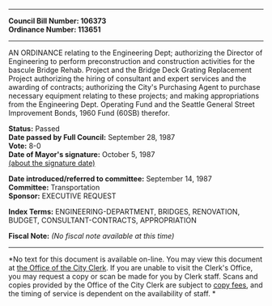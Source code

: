 * * * * *  
  
**Council Bill Number: [](#h0)[](#h2)106373**   
**Ordinance Number: 113651**  
  
* * * * *  
  
AN ORDINANCE relating to the Engineering Dept; authorizing the Director of Engineering to perform preconstruction and construction activities for the bascule Bridge Rehab. Project and the Bridge Deck Grating Replacement Project authorizing the hiring of consultant and expert services and the awarding of contracts; authorizing the City's Purchasing Agent to purchase necessary equipment relating to these projects; and making appropriations from the Engineering Dept. Operating Fund and the Seattle General Street Improvement Bonds, 1960 Fund (60SB) therefor.  
  
**Status:** Passed   
**Date passed by Full Council:** September 28, 1987   
**Vote:** 8-0   
**Date of Mayor's signature:** October 5, 1987   
[(about the signature date)](/~public/approvaldate.htm)   
  
  
**Date introduced/referred to committee:** September 14, 1987   
**Committee:** Transportation   
**Sponsor:** EXECUTIVE REQUEST   
  
**Index Terms:** ENGINEERING-DEPARTMENT, BRIDGES, RENOVATION, BUDGET, CONSULTANT-CONTRACTS, APPROPRIATION  
  
**Fiscal Note:** *(No fiscal note available at this time)*  
  
* * * * *  
  
*No text for this document is available on-line. You may view this document at [the Office of the City Clerk](http://www.seattle.gov/leg/clerk/contactUs.htm). If you are unable to visit the Clerk's Office, you may request a copy or scan be made for you by Clerk staff. Scans and copies provided by the Office of the City Clerk are subject to [copy fees](http://clerk.seattle.gov/~public/clerkfees.htm), and the timing of service is dependent on the availability of staff. *  
  
  
